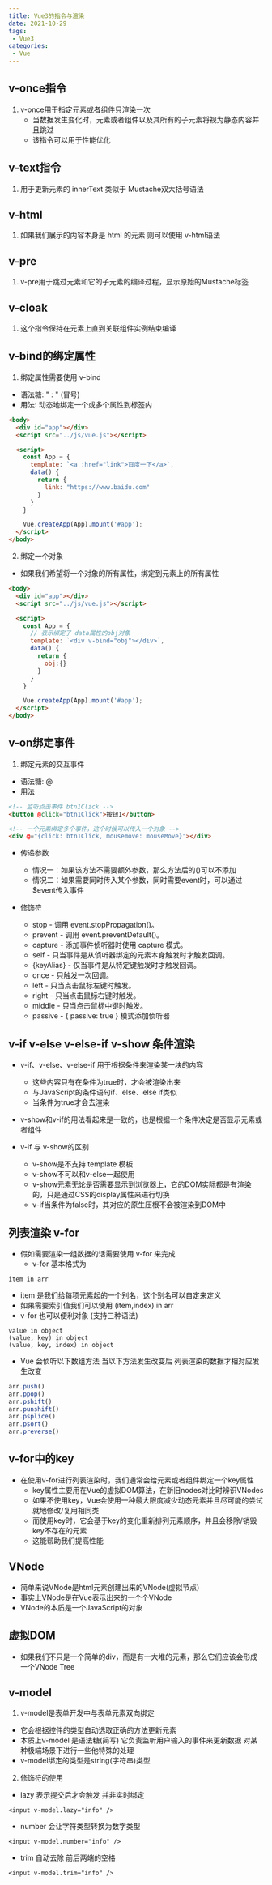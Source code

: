 ```yaml
---
title: Vue3的指令与渲染
date: 2021-10-29
tags:
 - Vue3
categories: 
 - Vue
---
```


## v-once指令

1. v-once用于指定元素或者组件只渲染一次
    - 当数据发生变化时，元素或者组件以及其所有的子元素将视为静态内容并且跳过
    - 该指令可以用于性能优化

## v-text指令

1. 用于更新元素的 innerText 类似于 Mustache双大括号语法
    
## v-html

1. 如果我们展示的内容本身是 html 的元素 则可以使用 v-html语法

## v-pre

1. v-pre用于跳过元素和它的子元素的编译过程，显示原始的Mustache标签

## v-cloak

1. 这个指令保持在元素上直到关联组件实例结束编译

## v-bind的绑定属性

1. 绑定属性需要使用 v-bind
  - 语法糖:  " : " (冒号)
  - 用法: 动态地绑定一个或多个属性到标签内 

```html
<body>
  <div id="app"></div>
  <script src="../js/vue.js"></script>

  <script>
    const App = {
      template: `<a :href="link">百度一下</a>`,
      data() {
        return {
          link: "https://www.baidu.com"
        }
      }
    }

    Vue.createApp(App).mount('#app');
  </script>
</body>
```

2. 绑定一个对象
  - 如果我们希望将一个对象的所有属性，绑定到元素上的所有属性

```html
<body>
  <div id="app"></div>
  <script src="../js/vue.js"></script>

  <script>
    const App = {
      // 表示绑定了 data属性的obj对象
      template: `<div v-bind="obj"></div>`,
      data() {
        return {
          obj:{}
        }
      }
    }

    Vue.createApp(App).mount('#app');
  </script>
</body>
```

## v-on绑定事件

1. 绑定元素的交互事件
  - 语法糖: @
  - 用法

```html
<!-- 监听点击事件 btn1Click -->
<button @click="btn1Click">按钮1</button>

<!-- 一个元素绑定多个事件，这个时候可以传入一个对象 -->
<div @="{click: btn1Click, mousemove: mouseMove}"></div>
```

  - 传递参数
    - 情况一：如果该方法不需要额外参数，那么方法后的()可以不添加
    - 情况二：如果需要同时传入某个参数，同时需要event时，可以通过$event传入事件

  - 修饰符
    - stop - 调用 event.stopPropagation()。
    - prevent - 调用 event.preventDefault()。
    - capture - 添加事件侦听器时使用 capture 模式。
    - self - 只当事件是从侦听器绑定的元素本身触发时才触发回调。
    - {keyAlias} - 仅当事件是从特定键触发时才触发回调。
    - once - 只触发一次回调。
    - left - 只当点击鼠标左键时触发。
    - right - 只当点击鼠标右键时触发。
    - middle - 只当点击鼠标中键时触发。
    - passive - { passive: true } 模式添加侦听器

## v-if v-else v-else-if v-show 条件渲染

-  v-if、v-else、v-else-if 用于根据条件来渲染某一块的内容
    - 这些内容只有在条件为true时，才会被渲染出来
    - 与JavaScript的条件语句if、else、else if类似
    - 当条件为true才会去渲染

- v-show和v-if的用法看起来是一致的，也是根据一个条件决定是否显示元素或者组件

- v-if 与 v-show的区别
  - v-show是不支持 template 模板
  - v-show不可以和v-else一起使用
  - v-show元素无论是否需要显示到浏览器上，它的DOM实际都是有渲染的，只是通过CSS的display属性来进行切换
  - v-if当条件为false时，其对应的原生压根不会被渲染到DOM中


## 列表渲染 v-for

- 假如需要渲染一组数据的话需要使用 v-for 来完成
  - v-for 基本格式为 
```vue
item in arr
```
  - item 是我们给每项元素起的一个别名，这个别名可以自定来定义
  - 如果需要索引值我们可以使用 (item,index) in arr
  - v-for 也可以便利对象 (支持三种语法)
```vue
value in object
(value, key) in object
(value, key, index) in object
```

- Vue 会侦听以下数组方法 当以下方法发生改变后 列表渲染的数据才相对应发生改变

```js
arr.push()
arr.ppop()
arr.pshift()
arr.punshift()
arr.psplice()
arr.psort()
arr.preverse()
```

## v-for中的key

- 在使用v-for进行列表渲染时，我们通常会给元素或者组件绑定一个key属性
  - key属性主要用在Vue的虚拟DOM算法，在新旧nodes对比时辨识VNodes
  - 如果不使用key，Vue会使用一种最大限度减少动态元素并且尽可能的尝试就地修改/复用相同类
  - 而使用key时，它会基于key的变化重新排列元素顺序，并且会移除/销毁key不存在的元素
  - 这能帮助我们提高性能

## VNode

- 简单来说VNode是html元素创建出来的VNode(虚拟节点)
- 事实上VNode是在Vue表示出来的一个个VNode
- VNode的本质是一个JavaScript的对象

## 虚拟DOM

- 如果我们不只是一个简单的div，而是有一大堆的元素，那么它们应该会形成一个VNode Tree


## v-model

1. v-model是表单开发中与表单元素双向绑定
  - 它会根据控件的类型自动选取正确的方法更新元素
  - 本质上v-model 是语法糖(简写) 它负责监听用户输入的事件来更新数据 对某种极端场景下进行一些他特殊的处理
  - v-model绑定的类型是string(字符串)类型

2. 修饰符的使用

  - lazy 表示提交后才会触发 并非实时绑定
```vue
<input v-model.lazy="info" />
```
  
  - number 会让字符类型转换为数字类型
```vue
<input v-model.number="info" />
```
  - trim 自动去除 前后两端的空格
```vue
<input v-model.trim="info" />
```